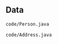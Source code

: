 ## Data

<pre><code class="java">code/Person.java</code></pre>

<pre><code class="java">code/Address.java</code></pre>


